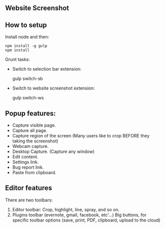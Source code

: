 ## Website Screenshot

## How to setup

Install node and then:

    npm install -g gulp
    npm install

Grunt tasks:

 * Switch to selection bar extension:

    gulp switch-sb

 * Switch to website screenshot extension:

    gulp switch-ws

## Popup features:
 * Capture visible page.
 * Capture all page.
 * Capture region of the screen (Many users like to crop BEFORE they taking the screenshot)
 * Webcam capture.
 * Desktop Capture. (Capture any window)
 * Edit content.
 * Settings link.
 * Bug report link.
 * Paste from clipboard.

## Editor features

There are two toolbars:
 1. Editor toolbar: Crop, highlight, line, spray, and so on.
 2. Plugins toolbar (evernote, gmail, facebook, etc'...)
    Big buttons, for specific toolbar options (save, print, PDF, clipboard, upload to the cloud)